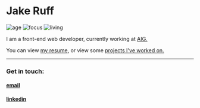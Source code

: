 # Jake Ruff
![age](https://img.shields.io/badge/age-28-blue)
![focus](https://img.shields.io/badge/focus-frontend-brightgreen)
![living](https://img.shields.io/badge/living-Texas-red)

I am a front-end web developer, currently working at [AIG.](https://aig.com)

You can view [my resume](https://drive.google.com/file/d/1RmH7p6DW2ax_MJxtYah2YBMgmEVvR2j6/view?usp=sharing), or view some [projects I've worked on.](https://portfolio.ruff.dev/)

* * *
### Get in touch:
#### [email](mailto:jake@ruff.dev)
#### [linkedin](https://www.linkedin.com/in/jake-ruff)
